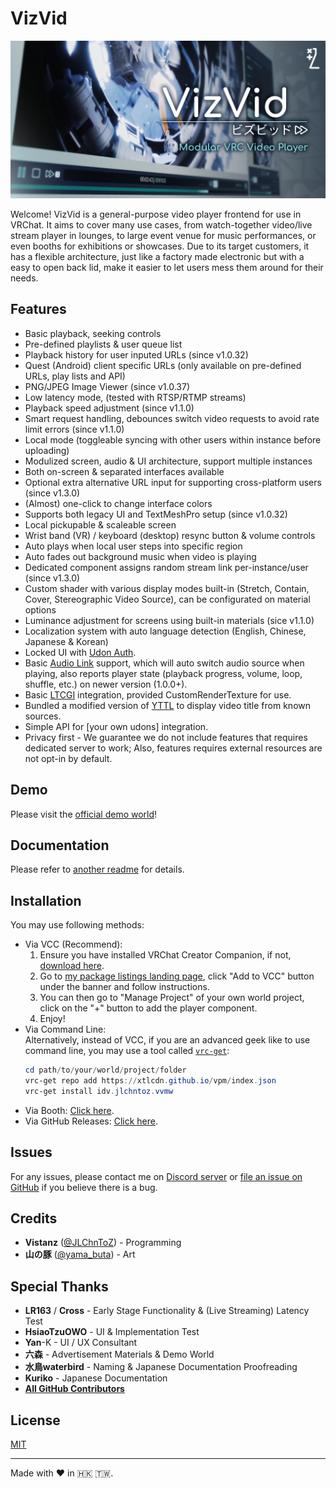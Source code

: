 # VizVid

![Banner](Packages/idv.jlchntoz.vvmw/.tutorial/cover.png)

Welcome! VizVid is a general-purpose video player frontend for use in VRChat. It aims to cover many use cases, from watch-together video/live stream player in lounges, to large event venue for music performances, or even booths for exhibitions or showcases. Due to its target customers, it has a flexible architecture, just like a factory made electronic but with a easy to open back lid, make it easier to let users mess them around for their needs.

## Features
- Basic playback, seeking controls
- Pre-defined playlists & user queue list
- Playback history for user inputed URLs (since v1.0.32)
- Quest (Android) client specific URLs (only available on pre-defined URLs, play lists and API)
- PNG/JPEG Image Viewer (since v1.0.37)
- Low latency mode, (tested with RTSP/RTMP streams)
- Playback speed adjustment (since v1.1.0)
- Smart request handling, debounces switch video requests to avoid rate limit errors (since v1.1.0)
- Local mode (toggleable syncing with other users within instance before uploading)
- Modulized screen, audio & UI architecture, support multiple instances
- Both on-screen & separated interfaces available
- Optional extra alternative URL input for supporting cross-platform users (since v1.3.0)
- (Almost) one-click to change interface colors
- Supports both legacy UI and TextMeshPro setup (since v1.0.32)
- Local pickupable & scaleable screen
- Wrist band (VR) / keyboard (desktop) resync button & volume controls
- Auto plays when local user steps into specific region
- Auto fades out background music when video is playing
- Dedicated component assigns random stream link per-instance/user (since v1.3.0)
- Custom shader with various display modes built-in (Stretch, Contain, Cover, Stereographic Video Source), can be configurated on material options
- Luminance adjustment for screens using built-in materials (sice v1.1.0)
- Localization system with auto language detection (English, Chinese, Japanese & Korean)
- Locked UI with [Udon Auth](https://xtl.booth.pm/items/3826907).
- Basic [Audio Link](https://github.com/llealloo/vrc-udon-audio-link) support, which will auto switch audio source when playing, also reports player state (playback progress, volume, loop, shuffle, etc.) on newer version (1.0.0+).
- Basic [LTCGI](https://ltcgi.dev/) integration, provided CustomRenderTexture for use.
- Bundled a modified version of [YTTL](https://65536.booth.pm/items/4588619) to display video title from known sources.
- Simple API for [your own udons] integration.
- Privacy first - We guarantee we do not include features that requires dedicated server to work; Also, features requires external resources are not opt-in by default.

## Demo
Please visit the [official demo world](https://vrchat.com/home/world/wrld_7239d09c-7b25-43a5-8ccd-502d986b016a)!

## Documentation
Please refer to [another readme](./Packages/idv.jlchntoz.vvmw/README.md) for details.

## Installation
You may use following methods:

- Via VCC (Recommend):
  1. Ensure you have installed VRChat Creator Companion, if not, [download here](https://vrchat.com/download/vcc).
  2. Go to [my package listings landing page](https://xtlcdn.github.io/vpm/), click "Add to VCC" button under the banner and follow instructions.
  3. You can then go to "Manage Project" of your own world project, click on the "+" button to add the player component.
  4. Enjoy!
- Via Command Line:  
  Alternatively, instead of VCC, if you are an advanced geek like to use command line, you may use a tool called [`vrc-get`](https://github.com/vrc-get/vrc-get):
  ```powershell
  cd path/to/your/world/project/folder
  vrc-get repo add https://xtlcdn.github.io/vpm/index.json
  vrc-get install idv.jlchntoz.vvmw
  ```
- Via Booth: [Click here](https://xtl.booth.pm/items/5056077).
- Via GitHub Releases: [Click here](https://github.com/JLChnToZ/VVMW/releases/latest).

## Issues
For any issues, please contact me on [Discord server](https://discord.gg/fkDueQMbj8) or [file an issue on GitHub](https://github.com/JLChnToZ/VVMW/issues/new) if you believe there is a bug.

## Credits
- **Vistanz** ([@JLChnToZ](https://x.com/JLChnToZ)) - Programming
- **山の豚** ([@yama_buta](https://x.com/yama_buta)) - Art

## Special Thanks
- **LR163** / **Cross** - Early Stage Functionality & (Live Streaming) Latency Test
- **HsiaoTzuOWO** - UI & Implementation Test
- **Yan**-K - UI / UX Consultant
- **六森** - Advertisement Materials & Demo World
- **水鳥waterbird** - Naming & Japanese Documentation Proofreading
- **Kuriko** - Japanese Documentation
- **[All GitHub Contributors](https://github.com/JLChnToZ/VVMW/graphs/contributors)**

## License
[MIT](./Packages/idv.jlchntoz.vvmw/LICENSE)

***

Made with :heart: in :hong_kong: :taiwan:.